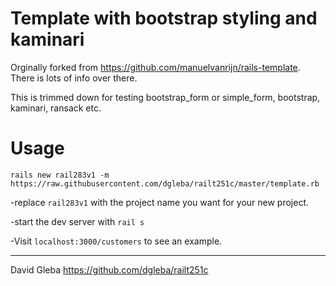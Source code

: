 
# Template with bootstrap styling and kaminari

Orginally forked from https://github.com/manuelvanrijn/rails-template. There is lots of info over there.

This is trimmed down for testing bootstrap_form or simple_form, bootstrap, kaminari, ransack etc.


# Usage

```
rails new rail283v1 -m https://raw.githubusercontent.com/dgleba/railt251c/master/template.rb
```
  
 -replace ```rail283v1``` with the project name you want for your new project.
 
 -start the dev server with ```rail s```
 
 -Visit ```localhost:3000/customers``` to see an example.  
 
 
---

David Gleba
https://github.com/dgleba/railt251c

